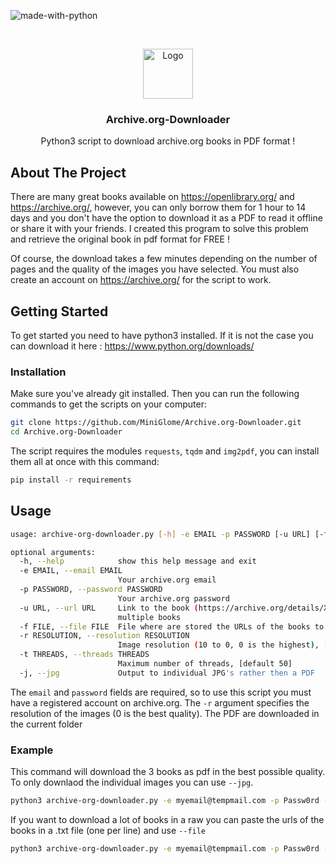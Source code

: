 ![made-with-python](https://img.shields.io/badge/Made%20with-Python3-brightgreen)

<!-- LOGO -->
<br />
<p align="center">
  <img src="https://user-images.githubusercontent.com/54740007/108192715-e5958c80-7114-11eb-8240-e884895bb45f.png" alt="Logo" width="80" height="80">

  <h3 align="center">Archive.org-Downloader</h3>

  <p align="center">
    Python3 script to download archive.org books in PDF format !
    <br />
    </p>
</p>


## About The Project

There are many great books available on https://openlibrary.org/ and https://archive.org/, however, you can only borrow them for 1 hour to 14 days and you don't have the option to download it as a PDF to read it offline or share it with your friends. I created this program to solve this problem and retrieve the original book in pdf format for FREE !

Of course, the download takes a few minutes depending on the number of pages and the quality of the images you have selected. You must also create an account on https://archive.org/ for the script to work.


## Getting Started
To get started you need to have python3 installed. If it is not the case you can download it here : https://www.python.org/downloads/

### Installation
Make sure you've already git installed. Then you can run the following commands to get the scripts on your computer:
   ```sh
   git clone https://github.com/MiniGlome/Archive.org-Downloader.git
   cd Archive.org-Downloader
   ```
The script requires the modules `requests`, `tqdm` and `img2pdf`, you can install them all at once with this command:
```sh
pip install -r requirements
```
   
## Usage
```sh
usage: archive-org-downloader.py [-h] -e EMAIL -p PASSWORD [-u URL] [-f FILE] [-r RESOLUTION] [-t THREADS] [-j]

optional arguments:
  -h, --help            show this help message and exit
  -e EMAIL, --email EMAIL
                        Your archive.org email
  -p PASSWORD, --password PASSWORD
                        Your archive.org password
  -u URL, --url URL     Link to the book (https://archive.org/details/XXXX). You can use this argument several times to download
                        multiple books
  -f FILE, --file FILE  File where are stored the URLs of the books to download
  -r RESOLUTION, --resolution RESOLUTION
                        Image resolution (10 to 0, 0 is the highest), [default 3]
  -t THREADS, --threads THREADS
                        Maximum number of threads, [default 50]
  -j, --jpg             Output to individual JPG's rather then a PDF
```
The `email` and `password` fields are required, so to use this script you must have a registered account on archive.org.
The `-r` argument specifies the resolution of the images (0 is the best quality).
The PDF are downloaded in the current folder

### Example
This command will download the 3 books as pdf in the best possible quality. To only downlaod the individual images you can use `--jpg`.
```sh
python3 archive-org-downloader.py -e myemail@tempmail.com -p Passw0rd -r 0 -u https://archive.org/details/IntermediatePython -u https://archive.org/details/horrorgamispooky0000bidd_m7r1 -u https://archive.org/details/elblabladelosge00gaut 
```

If you want to download a lot of books in a raw you can paste the urls of the books in a .txt file (one per line) and use `--file`
```sh
python3 archive-org-downloader.py -e myemail@tempmail.com -p Passw0rd --file books_to_download.txt
```

